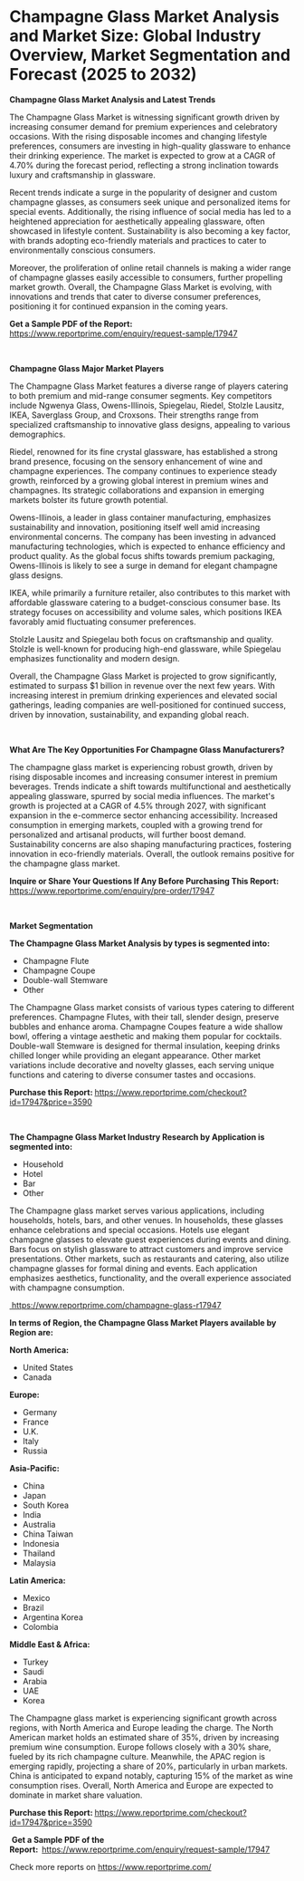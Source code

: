 <p><h1>Champagne Glass Market Analysis and Market Size: Global Industry Overview, Market Segmentation and Forecast (2025 to 2032)</h1></p><p><strong>Champagne Glass Market Analysis and Latest Trends</strong></p>
<p><p>The Champagne Glass Market is witnessing significant growth driven by increasing consumer demand for premium experiences and celebratory occasions. With the rising disposable incomes and changing lifestyle preferences, consumers are investing in high-quality glassware to enhance their drinking experience. The market is expected to grow at a CAGR of 4.70% during the forecast period, reflecting a strong inclination towards luxury and craftsmanship in glassware.</p><p>Recent trends indicate a surge in the popularity of designer and custom champagne glasses, as consumers seek unique and personalized items for special events. Additionally, the rising influence of social media has led to a heightened appreciation for aesthetically appealing glassware, often showcased in lifestyle content. Sustainability is also becoming a key factor, with brands adopting eco-friendly materials and practices to cater to environmentally conscious consumers.</p><p>Moreover, the proliferation of online retail channels is making a wider range of champagne glasses easily accessible to consumers, further propelling market growth. Overall, the Champagne Glass Market is evolving, with innovations and trends that cater to diverse consumer preferences, positioning it for continued expansion in the coming years.</p></p>
<p><strong>Get a Sample PDF of the Report:&nbsp;</strong> <a href="https://www.reportprime.com/enquiry/request-sample/17947?utm_campaign=3046&utm_medium=2&utm_source=Github&utm_content=ia&utm_term=18032025&utm_id=champagne-glass">https://www.reportprime.com/enquiry/request-sample/17947</a></p>
<p>&nbsp;</p>
<p><strong>Champagne Glass Major Market Players</strong></p>
<p><p>The Champagne Glass Market features a diverse range of players catering to both premium and mid-range consumer segments. Key competitors include Ngwenya Glass, Owens-Illinois, Spiegelau, Riedel, Stolzle Lausitz, IKEA, Saverglass Group, and Croxsons. Their strengths range from specialized craftsmanship to innovative glass designs, appealing to various demographics.</p><p>Riedel, renowned for its fine crystal glassware, has established a strong brand presence, focusing on the sensory enhancement of wine and champagne experiences. The company continues to experience steady growth, reinforced by a growing global interest in premium wines and champagnes. Its strategic collaborations and expansion in emerging markets bolster its future growth potential.</p><p>Owens-Illinois, a leader in glass container manufacturing, emphasizes sustainability and innovation, positioning itself well amid increasing environmental concerns. The company has been investing in advanced manufacturing technologies, which is expected to enhance efficiency and product quality. As the global focus shifts towards premium packaging, Owens-Illinois is likely to see a surge in demand for elegant champagne glass designs.</p><p>IKEA, while primarily a furniture retailer, also contributes to this market with affordable glassware catering to a budget-conscious consumer base. Its strategy focuses on accessibility and volume sales, which positions IKEA favorably amid fluctuating consumer preferences.</p><p>Stolzle Lausitz and Spiegelau both focus on craftsmanship and quality. Stolzle is well-known for producing high-end glassware, while Spiegelau emphasizes functionality and modern design.</p><p>Overall, the Champagne Glass Market is projected to grow significantly, estimated to surpass $1 billion in revenue over the next few years. With increasing interest in premium drinking experiences and elevated social gatherings, leading companies are well-positioned for continued success, driven by innovation, sustainability, and expanding global reach.</p></p>
<p>&nbsp;</p>
<p><strong>What Are The Key Opportunities For Champagne Glass Manufacturers?</strong></p>
<p><p>The champagne glass market is experiencing robust growth, driven by rising disposable incomes and increasing consumer interest in premium beverages. Trends indicate a shift towards multifunctional and aesthetically appealing glassware, spurred by social media influences. The market's growth is projected at a CAGR of 4.5% through 2027, with significant expansion in the e-commerce sector enhancing accessibility. Increased consumption in emerging markets, coupled with a growing trend for personalized and artisanal products, will further boost demand. Sustainability concerns are also shaping manufacturing practices, fostering innovation in eco-friendly materials. Overall, the outlook remains positive for the champagne glass market.</p></p>
<p><strong>Inquire or Share Your Questions If Any Before Purchasing This Report:</strong> <a href="https://www.reportprime.com/enquiry/pre-order/17947?utm_campaign=3046&utm_medium=2&utm_source=Github&utm_content=ia&utm_term=18032025&utm_id=champagne-glass">https://www.reportprime.com/enquiry/pre-order/17947</a></p>
<p>&nbsp;</p>
<p><strong>Market Segmentation</strong></p>
<p><strong>The Champagne Glass Market Analysis by types is segmented into:</strong></p>
<p><ul><li>Champagne Flute</li><li>Champagne Coupe</li><li>Double-wall Stemware</li><li>Other</li></ul></p>
<p><p>The Champagne Glass market consists of various types catering to different preferences. Champagne Flutes, with their tall, slender design, preserve bubbles and enhance aroma. Champagne Coupes feature a wide shallow bowl, offering a vintage aesthetic and making them popular for cocktails. Double-wall Stemware is designed for thermal insulation, keeping drinks chilled longer while providing an elegant appearance. Other market variations include decorative and novelty glasses, each serving unique functions and catering to diverse consumer tastes and occasions.</p></p>
<p><strong>Purchase this Report:&nbsp;</strong><a href="https://www.reportprime.com/checkout?id=17947&price=3590&utm_campaign=3046&utm_medium=2&utm_source=Github&utm_content=ia&utm_term=18032025&utm_id=champagne-glass">https://www.reportprime.com/checkout?id=17947&price=3590</a></p>
<p>&nbsp;</p>
<p><strong>The Champagne Glass Market Industry Research by Application is segmented into:</strong></p>
<p><ul><li>Household</li><li>Hotel</li><li>Bar</li><li>Other</li></ul></p>
<p><p>The Champagne glass market serves various applications, including households, hotels, bars, and other venues. In households, these glasses enhance celebrations and special occasions. Hotels use elegant champagne glasses to elevate guest experiences during events and dining. Bars focus on stylish glassware to attract customers and improve service presentations. Other markets, such as restaurants and catering, also utilize champagne glasses for formal dining and events. Each application emphasizes aesthetics, functionality, and the overall experience associated with champagne consumption.</p></p>
<p><a href="https://www.reportprime.com/champagne-glass-r17947?utm_campaign=3046&utm_medium=2&utm_source=Github&utm_content=ia&utm_term=18032025&utm_id=champagne-glass">&nbsp;https://www.reportprime.com/champagne-glass-r17947</a></p>
<p><strong>In terms of Region, the Champagne Glass Market Players available by Region are:</strong></p>
<p>
    <p> <strong> North America: </strong>
        <ul>
            <li>United States</li>
            <li>Canada</li>
        </ul>
        </p> 
    <p> <strong> Europe: </strong>
        <ul>
            <li>Germany</li>
            <li>France</li>
            <li>U.K.</li>
            <li>Italy</li>
            <li>Russia</li>
        </ul>
        </p> 
    <p> <strong> Asia-Pacific: </strong>
        <ul>
            <li>China</li>
            <li>Japan</li>
            <li>South Korea</li>
            <li>India</li>
            <li>Australia</li>
            <li>China Taiwan</li>
            <li>Indonesia</li>
            <li>Thailand</li>
            <li>Malaysia</li>
        </ul>
        </p> 
    <p> <strong> Latin America: </strong>
        <ul>
            <li>Mexico</li>
            <li>Brazil</li>
            <li>Argentina Korea</li>
            <li>Colombia</li>
        </ul>
        </p> 
    <p> <strong> Middle East & Africa: </strong>
        <ul>
            <li>Turkey</li>
            <li>Saudi</li>
            <li>Arabia</li>
            <li>UAE</li>
            <li>Korea</li>
        </ul>
    </p>
    </p>
<p><p>The Champagne glass market is experiencing significant growth across regions, with North America and Europe leading the charge. The North American market holds an estimated share of 35%, driven by increasing premium wine consumption. Europe follows closely with a 30% share, fueled by its rich champagne culture. Meanwhile, the APAC region is emerging rapidly, projecting a share of 20%, particularly in urban markets. China is anticipated to expand notably, capturing 15% of the market as wine consumption rises. Overall, North America and Europe are expected to dominate in market share valuation.</p></p>
<p><strong>Purchase this Report: </strong><a href="https://www.reportprime.com/checkout?id=17947&price=3590&utm_campaign=3046&utm_medium=2&utm_source=Github&utm_content=ia&utm_term=18032025&utm_id=champagne-glass">https://www.reportprime.com/checkout?id=17947&price=3590</a></p>
<p>&nbsp;<strong>Get a Sample PDF of the Report:&nbsp;&nbsp;</strong><a href="https://www.reportprime.com/enquiry/request-sample/17947?utm_campaign=3046&utm_medium=2&utm_source=Github&utm_content=ia&utm_term=18032025&utm_id=champagne-glass">https://www.reportprime.com/enquiry/request-sample/17947</a></p>
<p><strong></strong></p>
<p>Check more reports on <a href="https://www.reportprime.com/?utm_campaign=3046&utm_medium=2&utm_source=Github&utm_content=ia&utm_term=18032025&utm_id=champagne-glass">https://www.reportprime.com/</a></p>